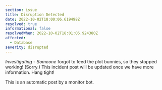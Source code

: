 ```yaml
---
section: issue
title: Disruption Detected
date: 2022-10-02T18:00:06.619498Z
resolved: true
informational: false
resolvedWhen: 2022-10-02T18:01:06.924380Z
affected:
  - Database
severity: disrupted
---
```

*Investigating* - _Someone_ forgot to feed the plot bunnies, so they stopped working! (Sorry.) This incident post will be updated once we have more information. Hang tight!

This is an automatic post by a monitor bot.
        